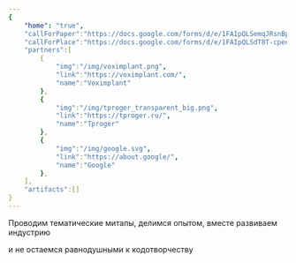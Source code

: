 ```yaml
---
{
    "home": "true",
    "callForPaper":"https://docs.google.com/forms/d/e/1FAIpQLSemqJRsnBp4MzC-25qkNs1_-KBri7kc2ALTea1KPB3gBn2XvA/viewform",
    "callForPlace":"https://docs.google.com/forms/d/e/1FAIpQLSdT8T-cpeoFCpTD09OIvpZhtDcS_SPQBi50ZoPWi5BZbhrhfw/viewform",
    "partners":[
        {
            "img":"/img/voximplant.png",
            "link":"https://voximplant.com/",
            "name":"Voximplant"
        },
        {
            "img":"/img/tproger_transparent_big.png",
            "link":"https://tproger.ru/",
            "name":"Tproger"
        },
        {
            "img":"/img/google.svg",
            "link":"https://about.google/",
            "name":"Google"
        },
    ],
    "artifacts":[]
}
---
```

Проводим тематические митапы, делимся опытом, вместе развиваем индустрию 

и не остаемся равнодушными к кодотворчеству
 
